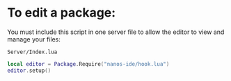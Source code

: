# To edit a package:
You must include this script in one server file to allow the editor to view and manage your files:

`Server/Index.lua`
```lua
local editor = Package.Require("nanos-ide/hook.lua")
editor.setup()
```
